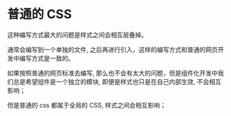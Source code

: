 # 普通的 CSS

这种编写方式最大的问题是样式之间会相互层叠掉。

通常会编写到一个单独的文件, 之后再进行引入，这样的编写方式和普通的网页开发中编写方式是一致的。

如果按照普通的网页标准去编写, 那么也不会有太大的问题，但是组件化开发中我们总是希望组件是一个独立的模块, 即便是样式也只是在自己内部生效, 不会相互影响；

但是普通的 css 都属于全局的 CSS, 样式之间会相互影响；

